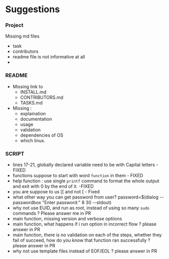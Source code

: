 # Suggestions

### Project
Missing md files
  - task
  - contributors
  - readme file is not informative at all
  - 

### README
- Missing link to
  - INSTALL.md
  - CONTRIBUTORS.md
  - TASKS.md
- Missing :
  - explaination
  - documentation
  - usage
  - validation
  - dependencies of OS
  - which linux.


### SCRIPT
- lines 17-21, globally declared variable need to be with Capital letters - FIXED
- functions suppose to start with word `function` in them  - FIXED 
- help function : use single `printf` command to format the whole output and exit with 0 by the end of it. -FIXED
- you are suppose to us [[ and not [ - Fixed 
- what other way you can get password from user? password=$(dialog --passwordbox "Enter password:" 8 30 --stdout) 
- why not use EUID, and run as root, instead of using so many `sudo` commands ? Please answer me in PR
- main function, missing version and verbose optiions
- main function, what happens if i run option in incorrect flow ? please answer in PR
- main function, there is no validation on each of the steps, whether they fail of succeed, how do you know that function ran successfully ? please answer in PR
- why not use template files instead of EOF/EOL ? please answer in PR
